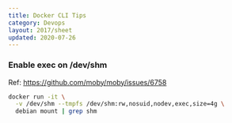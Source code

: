 ```yaml
---
title: Docker CLI Tips
category: Devops
layout: 2017/sheet
updated: 2020-07-26
---
```


### Enable exec on /dev/shm

Ref: <https://github.com/moby/moby/issues/6758>

```bash
docker run -it \
  -v /dev/shm --tmpfs /dev/shm:rw,nosuid,nodev,exec,size=4g \
  debian mount | grep shm
```
